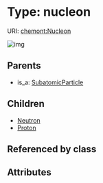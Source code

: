 
# Type: nucleon




URI: [chemont:Nucleon](http://w3id.org/chemontNucleon)


![img](http://yuml.me/diagram/nofunky;dir:TB/class/[SubatomicParticle],[Proton],[Nucleon]^-[Proton],[Nucleon]^-[Neutron],[SubatomicParticle]^-[Nucleon],[Neutron])

## Parents

 *  is_a: [SubatomicParticle](SubatomicParticle.md)

## Children

 * [Neutron](Neutron.md)
 * [Proton](Proton.md)

## Referenced by class


## Attributes

